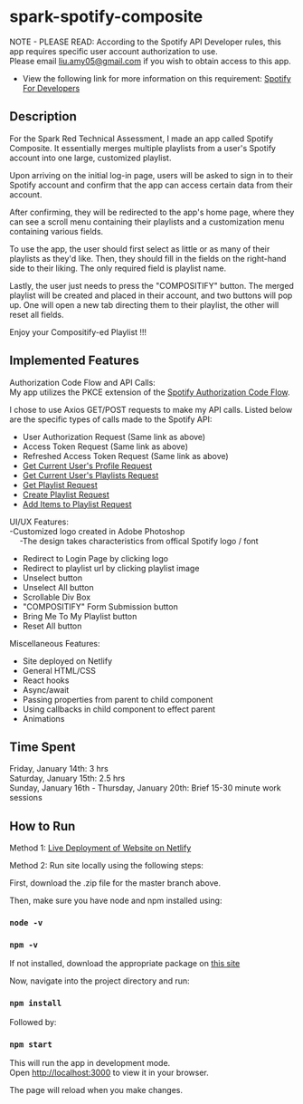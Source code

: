 # spark-spotify-composite

NOTE - PLEASE READ: According to the Spotify API Developer rules, this app requires specific user account 
authorization to use. \
Please email liu.amy05@gmail.com if you wish to obtain access to this app.

- View the following link for more information on this requirement:
  [Spotify For Developers](https://developer.spotify.com/community/news/2021/05/27/improving-the-developer-and-user-experience-for-third-party-apps/)
  
## Description

For the Spark Red Technical Assessment, I made an app called Spotify Composite.
It essentially merges multiple playlists from a user's Spotify account into 
one large, customized playlist.

Upon arriving on the initial log-in page, users will be asked to sign in to their
Spotify account and confirm that the app can access certain data from their account.

After confirming, they will be redirected to the app's home page, where they can see
a scroll menu containing their playlists and a customization menu containing various fields.

To use the app, the user should first select as little or as many of their playlists 
as they'd like. Then, they should fill in the fields on the right-hand side to their liking.
The only required field is playlist name.

Lastly, the user just needs to press the "COMPOSITIFY" button. The merged playlist will
be created and placed in their account, and two buttons will pop up.
One will open a new tab directing them to their playlist, the other will reset all fields.

Enjoy your Compositify-ed Playlist !!!

## Implemented Features

Authorization Code Flow and API Calls:\
My app utilizes the PKCE extension of the [Spotify Authorization Code Flow](https://developer.spotify.com/documentation/general/guides/authorization/code-flow/).

I chose to use Axios GET/POST requests to make my API calls. 
Listed below are the specific types of calls made to the Spotify API:

- User Authorization Request (Same link as above)
- Access Token Request (Same link as above)
- Refreshed Access Token Request (Same link as above)
- [Get Current User's Profile Request](https://developer.spotify.com/documentation/web-api/reference/#/operations/get-current-users-profile)
- [Get Current User's Playlists Request](https://developer.spotify.com/documentation/web-api/reference/#/operations/get-a-list-of-current-users-playlists)
- [Get Playlist Request](https://developer.spotify.com/documentation/web-api/reference/#/operations/get-playlist)
- [Create Playlist Request](https://developer.spotify.com/documentation/web-api/reference/#/operations/create-playlist)
- [Add Items to Playlist Request](https://developer.spotify.com/documentation/web-api/reference/#/operations/add-tracks-to-playlist)

UI/UX Features:\
-Customized logo created in Adobe Photoshop\
&emsp; -The design takes characteristics from offical Spotify logo / font
- Redirect to Login Page by clicking logo
- Redirect to playlist url by clicking playlist image
- Unselect button
- Unselect All button
- Scrollable Div Box
- "COMPOSITIFY" Form Submission button
- Bring Me To My Playlist button
- Reset All button

Miscellaneous Features:
- Site deployed on Netlify
- General HTML/CSS
- React hooks
- Async/await
- Passing properties from parent to child component
- Using callbacks in child component to effect parent
- Animations

## Time Spent

Friday, January 14th: 3 hrs \
Saturday, January 15th: 2.5 hrs \
Sunday, January 16th - Thursday, January 20th: Brief 15-30 minute work sessions

## How to Run

Method 1: [Live Deployment of Website on Netlify](https://boring-brahmagupta-56d3ae.netlify.app)

Method 2: Run site locally using the following steps:

First, download the .zip file for the master branch above.

Then, make sure you have node and npm installed using:

### `node -v`
### `npm -v`

If not installed, download the appropriate package on [this site](https://nodejs.org/en/download/)

Now, navigate into the project directory and run:

### `npm install`

Followed by:

### `npm start`

This will run the app in development mode.\
Open [http://localhost:3000](http://localhost:3000) to view it in your browser.

The page will reload when you make changes.